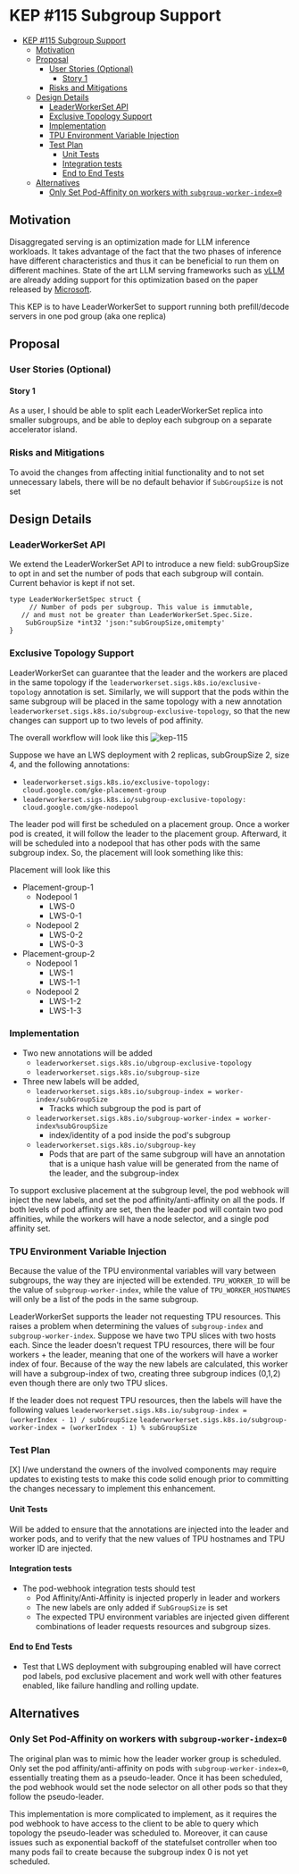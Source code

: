 # KEP #115 Subgroup Support
<!--
This is the title of your KEP. Keep it short, simple, and descriptive. A good
title can help communicate what the KEP is and should be considered as part of
any review.
-->

<!--
A table of contents is helpful for quickly jumping to sections of a KEP and for
highlighting any additional information provided beyond the standard KEP
template.

Ensure the TOC is wrapped with
  <code>&lt;!-- toc --&rt;&lt;!-- /toc --&rt;</code>
tags, and then generate with `hack/update-toc.sh`.
-->

<!-- toc -->
- [KEP #115 Subgroup Support](#kep-115-subgroup-support)
  - [Motivation](#motivation)
  - [Proposal](#proposal)
    - [User Stories (Optional)](#user-stories-optional)
      - [Story 1](#story-1)
    - [Risks and Mitigations](#risks-and-mitigations)
  - [Design Details](#design-details)
    - [LeaderWorkerSet API](#leaderworkerset-api)
    - [Exclusive Topology Support](#exclusive-topology-support)
    - [Implementation](#implementation)
    - [TPU Environment Variable Injection](#tpu-environment-variable-injection)
    - [Test Plan](#test-plan)
      - [Unit Tests](#unit-tests)
      - [Integration tests](#integration-tests)
      - [End to End Tests](#end-to-end-tests)
  - [Alternatives](#alternatives)
    - [Only Set Pod-Affinity on workers with `subgroup-worker-index=0`](#only-set-pod-affinity-on-workers-with-subgroup-worker-index0)
<!-- /toc -->

## Motivation

<!--
This section is for explicitly listing the motivation, goals, and non-goals of
this KEP.  Describe why the change is important and the benefits to users. The
motivation section can optionally provide links to [experience reports] to
demonstrate the interest in a KEP within the wider Kubernetes community.

[experience reports]: https://github.com/golang/go/wiki/ExperienceReports
-->

Disaggregated serving is an optimization made for LLM inference workloads. It takes advantage of the fact that the two phases of inference have different characteristics and thus it can be beneficial to run them on different machines. State of the art LLM serving frameworks such as [vLLM](https://github.com/vllm-project/vllm/issues/2472) are already adding support for this optimization based on the paper released by [Microsoft](https://www.microsoft.com/en-us/research/publication/splitwise-efficient-generative-llm-inference-using-phase-splitting/). 


This KEP is to have LeaderWorkerSet to support running both prefill/decode servers in one pod group (aka one replica)


## Proposal

<!--
This is where we get down to the specifics of what the proposal actually is.
This should have enough detail that reviewers can understand exactly what
you're proposing, but should not include things like API designs or
implementation. What is the desired outcome and how do we measure success?.
The "Design Details" section below is for the real
nitty-gritty.
-->

### User Stories (Optional)

<!--
Detail the things that people will be able to do if this KEP is implemented.
Include as much detail as possible so that people can understand the "how" of
the system. The goal here is to make this feel real for users without getting
bogged down.
-->

#### Story 1
As a user, I should be able to split each LeaderWorkerSet replica into smaller subgroups, and be able to deploy each subgroup on a separate accelerator island. 

### Risks and Mitigations

<!--
What are the risks of this proposal, and how do we mitigate? Think broadly.
For example, consider both security and how this will impact the larger
Kubernetes ecosystem.

How will security be reviewed, and by whom?

How will UX be reviewed, and by whom?

Consider including folks who also work outside the SIG or subproject.
-->
To avoid the changes from affecting initial functionality and to not set 
unnecessary labels, there will be no default behavior if `SubGroupSize` is not 
set

## Design Details

<!--
This section should contain enough information that the specifics of your
change are understandable. This may include API specs (though not always
required) or even code snippets. If there's any ambiguity about HOW your
proposal will be implemented, this is the place to discuss them.
-->
### LeaderWorkerSet API
We extend the LeaderWorkerSet API to introduce a new field: subGroupSize to opt in and set the number of pods that each subgroup will contain. Current behavior is kept if not set. 

```
type LeaderWorkerSetSpec struct {
	 // Number of pods per subgroup. This value is immutable,
   // and must not be greater than LeaderWorkerSet.Spec.Size.
	SubGroupSize *int32 'json:"subGroupSize,omitempty'
} 
```

### Exclusive Topology Support
LeaderWorkerSet can guarantee that the leader and the workers are placed in the same topology if the `leaderworkerset.sigs.k8s.io/exclusive-topology` annotation is set. Similarly, we will support that the pods within the same subgroup will be placed in the same topology with a new annotation `leaderworkerset.sigs.k8s.io/subgroup-exclusive-topology`, so that the new changes can support up to two levels of pod affinity. 

The overall workflow will look like this 
![kep-115](https://github.com/kubernetes-sigs/lws/assets/86417275/ff9fc93d-c738-4c09-abc8-50a7b16d49df)

Suppose we have an LWS deployment with 2 replicas, subGroupSize 2, size 4, and the following annotations: 
- `leaderworkerset.sigs.k8s.io/exclusive-topology: cloud.google.com/gke-placement-group` 
- `leaderworkerset.sigs.k8s.io/subgroup-exclusive-topology: cloud.google.com/gke-nodepool`

The leader pod will first be scheduled on a placement group. Once a worker pod is created, it will follow the leader to the placement group. 
Afterward, it will be scheduled into a nodepool that has other pods with the same subgroup index. So, the placement will look something like this:

Placement will look like this
- Placement-group-1
  - Nodepool 1
    - LWS-0
    - LWS-0-1
  - Nodepool 2
    - LWS-0-2
    - LWS-0-3
- Placement-group-2
  - Nodepool 1 
    - LWS-1
    - LWS-1-1
  - Nodepool 2
    - LWS-1-2
    - LWS-1-3

### Implementation
- Two new annotations will be added
  - `leaderworkerset.sigs.k8s.io/ubgroup-exclusive-topology`
  - `leaderworkerset.sigs.k8s.io/subgroup-size` 
- Three new labels will be added,
  - `leaderworkerset.sigs.k8s.io/subgroup-index = worker-index/subGroupSize`
    - Tracks which subgroup the pod is part of 
  - `leaderworkerset.sigs.k8s.io/subgroup-worker-index = worker-index%subGroupSize`
    - index/identity of a pod inside the pod's subgroup
  - `leaderworkerset.sigs.k8s.io/subgroup-key` 
    - Pods that are part of the same subgroup will have an annotation that is a unique hash value will be generated from the name of the leader, and the subgroup-index

To support exclusive placement at the subgroup level, the pod webhook will inject the new labels, and set the pod affinity/anti-affinity on all the pods. If both levels of pod affinity are set, then the leader pod will contain two pod affinities, while the workers will have a node selector, and a single pod affinity set. 

### TPU Environment Variable Injection
Because the value of the TPU environmental variables will vary between subgroups, the way they are injected will be extended. `TPU_WORKER_ID` will be the value of `subgroup-worker-index`, while the value of `TPU_WORKER_HOSTNAMES` will only be a list of the pods in the same subgroup.

LeaderWorkerSet supports the leader not requesting TPU resources. This raises a problem when determining the values of `subgroup-index` and `subgroup-worker-index`. Suppose we have two TPU slices with two hosts each. Since the leader doesn’t request TPU resources, there will be four workers + the leader, meaning that one of the workers will have a worker index of four. Because of the way the new labels are calculated, this worker will have a subgroup-index of two, creating three subgroup indices (0,1,2) even though there are only two TPU slices.

If the leader does not request TPU resources, then the labels will have the following values
`leaderworkerset.sigs.k8s.io/subgroup-index = (workerIndex - 1) / subGroupSize`
`leaderworkerset.sigs.k8s.io/subgroup-worker-index = (workerIndex - 1) % subGroupSize`

### Test Plan

<!--
**Note:** *Not required until targeted at a release.*
The goal is to ensure that we don't accept enhancements with inadequate testing.

All code is expected to have adequate tests (eventually with coverage
expectations). Please adhere to the [Kubernetes testing guidelines][testing-guidelines]
when drafting this test plan.

[testing-guidelines]: https://git.k8s.io/community/contributors/devel/sig-testing/testing.md
-->

[X] I/we understand the owners of the involved components may require updates to
existing tests to make this code solid enough prior to committing the changes necessary
to implement this enhancement.


#### Unit Tests

<!--
In principle every added code should have complete unit test coverage, so providing
the exact set of tests will not bring additional value.
However, if complete unit test coverage is not possible, explain the reason of it
together with explanation why this is acceptable.
-->

<!--
Additionally, try to enumerate the core package you will be touching
to implement this enhancement and provide the current unit coverage for those
in the form of:
- <package>: <date> - <current test coverage>

This can inform certain test coverage improvements that we want to do before
extending the production code to implement this enhancement.
-->

Will be added to ensure that the annotations are injected into the leader and worker pods, and to verify that the new values of TPU hostnames and TPU worker ID are injected. 

#### Integration tests

<!--
Describe what tests will be added to ensure proper quality of the enhancement.

After the implementation PR is merged, add the names of the tests here.
-->

- The pod-webhook integration tests should test
  - Pod Affinity/Anti-Affinity is injected properly in leader and workers
  - The new labels are only added if `SubGroupSize` is set
  - The expected TPU environment variables are injected given different combinations of leader requests resources and subgroup sizes. 

#### End to End Tests

- Test that LWS deployment with subgrouping enabled will have correct pod labels, pod exclusive placement and work well with other features enabled, like failure handling and rolling update.


## Alternatives

<!--
What other approaches did you consider, and why did you rule them out? These do
not need to be as detailed as the proposal, but should include enough
information to express the idea and why it was not acceptable.
-->

### Only Set Pod-Affinity on workers with `subgroup-worker-index=0`
The original plan was to mimic how the leader worker group is scheduled. Only set the pod affinity/anti-affinity on pods with `subgroup-worker-index=0`, essentially treating them as a pseudo-leader. Once it has been scheduled, the pod webhook would set the node selector on all other pods so that they follow the pseudo-leader. 

This implementation is more complicated to implement, as it requires the pod webhook to have access to the client to be able to query which topology the pseudo-leader was scheduled to. Moreover, it can cause issues such as exponential backoff of the statefulset controller when too many pods fail to create because the subgroup index 0 is not yet scheduled.
